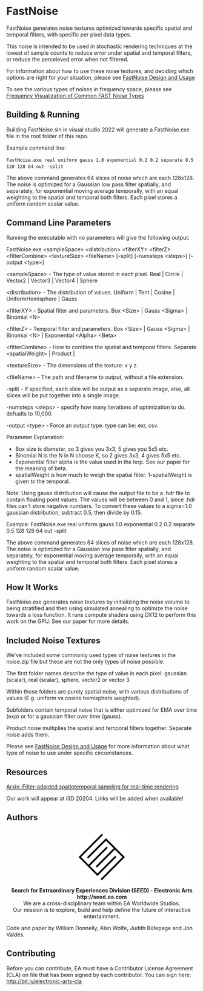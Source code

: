 # FastNoise

FastNoise generates noise textures optimized towards specific spatial and temporal filters, with specific per pixel data types.

This noise is intended to be used in stochastic rendering techniques at the lowest of sample counts to reduce error under spatial and temporal filters, or reduce the perceieved error when not filtered.

For information about how to use these noise textures, and deciding which options are right for your situation, please see [FastNoise Design and Usage](FastNoiseDesign.md)

To see the various types of noises in frequency space, please see [Frequency Visualization of Common FAST Noise Types](DFTs.pdf)

## Building & Running

Building FastNoise.sln in visual studio 2022 will generate a FastNoise.exe file in the root folder of this repo.

Example command line:

`FastNoise.exe real uniform gauss 1.0 exponential 0.2 0.2 separate 0.5 128 128 64 out -split`

The above command generates 64 slices of noise which are each 128x128.  The noise is optimized
for a Gaussian low pass filter spatially, and separately, for exponential moving average temporally,
with an equal weighting to the spatial and temporal both filters. Each pixel stores a uniform random
scalar value.

## Command Line Parameters

Running the executable with no parameters will give the following output:

FastNoise.exe \<sampleSpace> \<distribution> \<filterXY> \<filterZ> \<filterCombine> \<textureSize> \<fileName> [-split] [-numsteps \<steps>] [-output \<type>]

  \<sampleSpace>  - The type of value stored in each pixel.
                     Real | Circle | Vector2 | Vector3 | Vector4 | Sphere

  \<distribution> - The distribution of values.
                     Uniform | Tent | Cosine | UniformHemisphere | Gauss

  \<filterXY>     - Spatial filter and parameters.
                     Box \<Size> |
                     Gauss \<Sigma> |
                     Binomial \<N>

  \<filterZ>      - Temporal filter and parameters.
                     Box \<Size> |
                     Gauss \<Sigma> |
                     Binomial \<N> |
                     Exponential \<Alpha> \<Beta>

  \<filterCombine> - How to combine the spatial and temporal filters.
                     Separate \<spatialWeight> |
                     Product |

  \<textureSize>   - The dimensions of the texture: x y z.

  \<fileName>      - The path and filename to output, without a file extension.

  -split          - If specified, each slice will be output as a separate image, else, all
                    slices will be put together into a single image.

  -numsteps \<steps> - specify how many iterations of optimization to do. defualts to 10,000.

  -output \<type>  - Force an output type.  type can be: exr, csv.

Parameter Explanation:
- Box size is diameter, so 3 gives you 3x3, 5 gives you 5x5 etc.
- Binomial N is the N in N choose K, so 2 gives 3x3, 4 gives 5x5 etc.
- Exponential filter alpha is the value used in the lerp. See our paper for the meaning of beta.
- spatialWeight is how much to weigh the spatial filter. 1-spatialWeight is given to the temporal.


Note: Using gauss distribution will cause the output file to be a .hdr file to contain floating point
values. The values will be between 0 and 1, since .hdr files can't store negative numbers. To convert
these values to a sigma=1.0 gaussian distribution, subtract 0.5, then divide by 0.15.


Example:
  FastNoise.exe real uniform gauss 1.0 exponential 0.2 0.2 separate 0.5 128 128 64 out -split

The above command generates 64 slices of noise which are each 128x128.  The noise is optimized
for a Gaussian low pass filter spatially, and separately, for exponential moving average temporally,
with an equal weighting to the spatial and temporal both filters. Each pixel stores a uniform random
scalar value.

## How It Works

FastNoise.exe generates noise textures by initializing the noise volume to being stratified and then using simulated annealing to optimize the noise
towards a loss function.  It runs compute shaders using DX12 to perform this work on the GPU. See our paper for more details.

## Included Noise Textures

We've included some commonly used types of noise textures in the noise.zip file but these are not the only types of noise possible.

The first folder names describe the type of value in each pixel: gaussian (scalar), real (scalar), sphere, vector2 or vector 3.

Within those folders are purely spatial noise, with various distributions of values (E.g. uniform vs cosine hemisphere weighted).

Subfolders contain temporal noise that is either optimized for EMA over time (exp) or for a gaussian filter over time (gauss).

Product noise multiplies the spatial and temporal filters together. Separate noise adds them.

Please see [FastNoise Design and Usage](FastNoiseDesign.md) for more information about what type of noise to use under specific circumstances.

## Resources

[Arxiv: Filter-adapted spatiotemporal sampling for real-time rendering](https://arxiv.org/abs/2310.15364)

Our work will appear at i3D 20204. Links will be added when available!

## Authors

<p align="center"><a href="https://seed.ea.com"><img src="logo/SEED.jpg" width="150px"></a><br>
<b>Search for Extraordinary Experiences Division (SEED) - Electronic Arts <br> http://seed.ea.com</b><br>
We are a cross-disciplinary team within EA Worldwide Studios.<br>
Our mission is to explore, build and help define the future of interactive entertainment.</p>

Code and paper by William Donnelly, Alan Wolfe, Judith Bütepage and Jon Valdés.

## Contributing

Before you can contribute, EA must have a Contributor License Agreement (CLA) on file that has been signed by each contributor.
You can sign here: http://bit.ly/electronic-arts-cla
